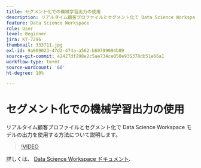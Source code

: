 ```yaml
---
title: セグメント化での機械学習出力の使用
description: リアルタイム顧客プロファイルとセグメント化で Data Science Workspace モデルの出力を使用する方法について説明します。
feature: Data Science Workspace
role: User
level: Beginner
jira: KT-7296
thumbnail: 333711.jpg
exl-id: 9a909023-47d2-474a-a562-b60799094b89
source-git-commit: 42427df298e2c5ae734ce050e935378db51e66a1
workflow-type: tm+mt
source-wordcount: '60'
ht-degree: 10%

---
```


# セグメント化での機械学習出力の使用

リアルタイム顧客プロファイルとセグメント化で Data Science Workspace モデルの出力を使用する方法について説明します。

>[!VIDEO](https://video.tv.adobe.com/v/333711)

詳しくは、 [Data Science Workspace ドキュメント](https://experienceleague.adobe.com/docs/experience-platform/data-science-workspace/home.html?lang=ja).
